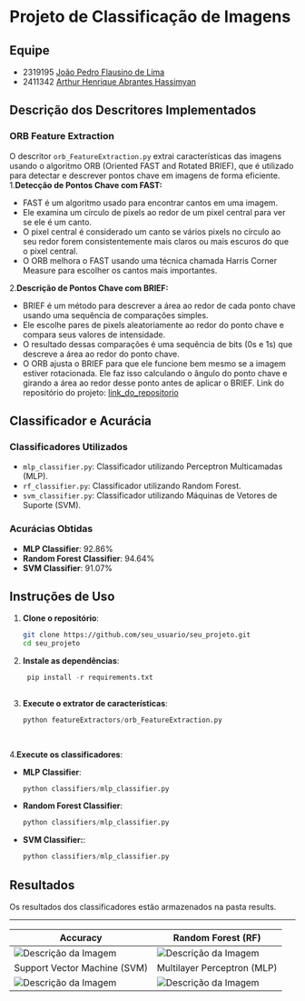 # Projeto de Classificação de Imagens

## Equipe
- 2319195   [João Pedro Flausino de Lima](https://github.com/joaozin046)
- 2411342   [Arthur Henrique Abrantes Hassimyan](https://github.com/ArthurHassimyan)

## Descrição dos Descritores Implementados
### ORB Feature Extraction
O descritor `orb_FeatureExtraction.py` extrai características das imagens usando o algoritmo ORB (Oriented FAST and Rotated BRIEF), que é utilizado para detectar e descrever pontos chave em imagens de forma eficiente.    
1.**Detecção de Pontos Chave com FAST:**
- FAST é um algoritmo usado para encontrar cantos em uma imagem.
- Ele examina um círculo de pixels ao redor de um pixel central para ver se ele é um canto.
- O pixel central é considerado um canto se vários pixels no círculo ao seu redor forem consistentemente mais claros ou mais escuros do que o pixel central.
- O ORB melhora o FAST usando uma técnica chamada Harris Corner Measure para escolher os cantos mais importantes.

2.**Descrição de Pontos Chave com BRIEF:**
- BRIEF é um método para descrever a área ao redor de cada ponto chave usando uma sequência de comparações simples.
- Ele escolhe pares de pixels aleatoriamente ao redor do ponto chave e compara seus valores de intensidade.
- O resultado dessas comparações é uma sequência de bits (0s e 1s) que descreve a área ao redor do ponto chave.
- O ORB ajusta o BRIEF para que ele funcione bem mesmo se a imagem estiver rotacionada. Ele faz isso calculando o ângulo do ponto chave e girando a área ao redor desse ponto antes de aplicar o BRIEF.
Link do repositório do projeto: [link_do_repositorio](https://github.com/joaozin046/Trabalho_Final_Processamento_de_imagens.git)

## Classificador e Acurácia
### Classificadores Utilizados
- `mlp_classifier.py`: Classificador utilizando Perceptron Multicamadas (MLP).
- `rf_classifier.py`: Classificador utilizando Random Forest.
- `svm_classifier.py`: Classificador utilizando Máquinas de Vetores de Suporte (SVM).

### Acurácias Obtidas
- **MLP Classifier**: 92.86%
- **Random Forest Classifier**: 94.64%
- **SVM Classifier**: 91.07%

## Instruções de Uso
1. **Clone o repositório**:
   ```bash
   git clone https://github.com/seu_usuario/seu_projeto.git
   cd seu_projeto
   
2. **Instale as dependências**:
   ```python
    pip install -r requirements.txt
  
3. **Execute o extrator de características**:
   ```python
   python featureExtractors/orb_FeatureExtraction.py
  
  
4.**Execute os classificadores**:

- **MLP Classifier**:
   ```python
   python classifiers/mlp_classifier.py
   

- **Random Forest Classifier**:
   ```python
   python classifiers/mlp_classifier.py
   

- **SVM Classifier:**:
   ```python
   python classifiers/mlp_classifier.py
   

## Resultados
 Os resultados dos classificadores estão armazenados na pasta results.
***
Accuracy | Random Forest (RF)
--- | ---
![Descrição da Imagem](results/orb-run_all_classifiers-24062024-2146.png) | ![Descrição da Imagem](results/orb-rf_classifier-24062024-2146.png)
Support Vector Machine (SVM) | Multilayer Perceptron (MLP)
![Descrição da Imagem](results/orb-svm_classifier-24062024-2146.png)|![Descrição da Imagem](results/orb-mlp_classifier-24062024-2146.png)
